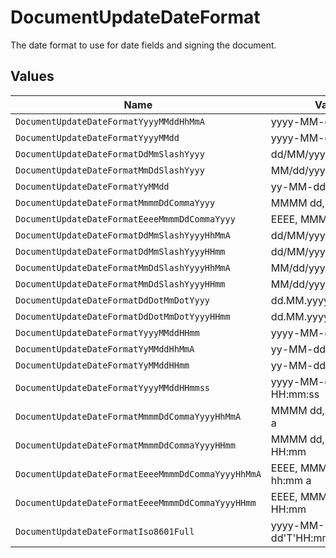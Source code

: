 # DocumentUpdateDateFormat

The date format to use for date fields and signing the document.


## Values

| Name                                               | Value                                              |
| -------------------------------------------------- | -------------------------------------------------- |
| `DocumentUpdateDateFormatYyyyMMddHhMmA`            | yyyy-MM-dd hh:mm a                                 |
| `DocumentUpdateDateFormatYyyyMMdd`                 | yyyy-MM-dd                                         |
| `DocumentUpdateDateFormatDdMmSlashYyyy`            | dd/MM/yyyy                                         |
| `DocumentUpdateDateFormatMmDdSlashYyyy`            | MM/dd/yyyy                                         |
| `DocumentUpdateDateFormatYyMMdd`                   | yy-MM-dd                                           |
| `DocumentUpdateDateFormatMmmmDdCommaYyyy`          | MMMM dd, yyyy                                      |
| `DocumentUpdateDateFormatEeeeMmmmDdCommaYyyy`      | EEEE, MMMM dd, yyyy                                |
| `DocumentUpdateDateFormatDdMmSlashYyyyHhMmA`       | dd/MM/yyyy hh:mm a                                 |
| `DocumentUpdateDateFormatDdMmSlashYyyyHHmm`        | dd/MM/yyyy HH:mm                                   |
| `DocumentUpdateDateFormatMmDdSlashYyyyHhMmA`       | MM/dd/yyyy hh:mm a                                 |
| `DocumentUpdateDateFormatMmDdSlashYyyyHHmm`        | MM/dd/yyyy HH:mm                                   |
| `DocumentUpdateDateFormatDdDotMmDotYyyy`           | dd.MM.yyyy                                         |
| `DocumentUpdateDateFormatDdDotMmDotYyyyHHmm`       | dd.MM.yyyy HH:mm                                   |
| `DocumentUpdateDateFormatYyyyMMddHHmm`             | yyyy-MM-dd HH:mm                                   |
| `DocumentUpdateDateFormatYyMMddHhMmA`              | yy-MM-dd hh:mm a                                   |
| `DocumentUpdateDateFormatYyMMddHHmm`               | yy-MM-dd HH:mm                                     |
| `DocumentUpdateDateFormatYyyyMMddHHmmss`           | yyyy-MM-dd HH:mm:ss                                |
| `DocumentUpdateDateFormatMmmmDdCommaYyyyHhMmA`     | MMMM dd, yyyy hh:mm a                              |
| `DocumentUpdateDateFormatMmmmDdCommaYyyyHHmm`      | MMMM dd, yyyy HH:mm                                |
| `DocumentUpdateDateFormatEeeeMmmmDdCommaYyyyHhMmA` | EEEE, MMMM dd, yyyy hh:mm a                        |
| `DocumentUpdateDateFormatEeeeMmmmDdCommaYyyyHHmm`  | EEEE, MMMM dd, yyyy HH:mm                          |
| `DocumentUpdateDateFormatIso8601Full`              | yyyy-MM-dd'T'HH:mm:ss.SSSXXX                       |